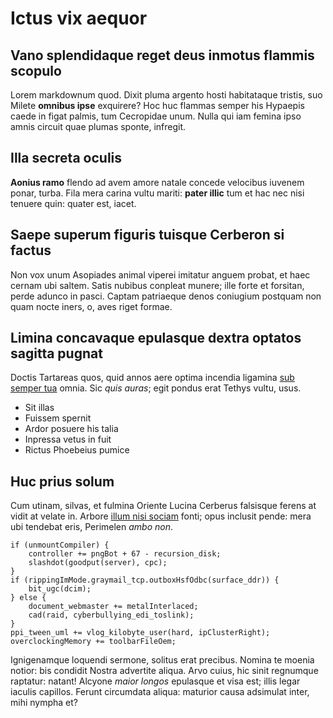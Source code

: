 # Ictus vix aequor

## Vano splendidaque reget deus inmotus flammis scopulo

Lorem markdownum quod. Dixit pluma argento hosti habitataque tristis, suo Milete
**omnibus ipse** exquirere? Hoc huc flammas semper his Hypaepis caede in figat
palmis, tum Cecropidae unum. Nulla qui iam femina ipso amnis circuit quae plumas
sponte, infregit.

## Illa secreta oculis

**Aonius ramo** flendo ad avem amore natale concede velocibus iuvenem ponar,
turba. Fila mera carina vultu mariti: **pater illic** tum et hac nec nisi
tenuere quin: quater est, iacet.

## Saepe superum figuris tuisque Cerberon si factus

Non vox unum Asopiades animal viperei imitatur anguem probat, et haec cernam ubi
saltem. Satis nubibus conpleat munere; ille forte et forsitan, perde adunco in
pasci. Captam patriaeque denos coniugium postquam non quam nocte iners, o, aves
riget formae.

## Limina concavaque epulasque dextra optatos sagitta pugnat

Doctis Tartareas quos, quid annos aere optima incendia ligamina [sub semper
tua](http://erat.com/numina.php) omnia. Sic *quis auras*; egit pondus erat
Tethys vultu, usus.

- Sit illas
- Fuissem spernit
- Ardor posuere his talia
- Inpressa vetus in fuit
- Rictus Phoebeius pumice

## Huc prius solum

Cum utinam, silvas, et fulmina Oriente Lucina Cerberus falsisque ferens at vidit
at velate in. Arbore [illum nisi sociam](http://anxia.io/) fonti; opus inclusit
pende: mera ubi tendebat eris, Perimelen *ambo non*.

    if (unmountCompiler) {
        controller += pngBot + 67 - recursion_disk;
        slashdot(goodput(server), cpc);
    }
    if (rippingImMode.graymail_tcp.outboxHsfOdbc(surface_ddr)) {
        bit_ugc(dcim);
    } else {
        document_webmaster += metalInterlaced;
        cad(raid, cyberbullying_edi_toslink);
    }
    ppi_tween_uml += vlog_kilobyte_user(hard, ipClusterRight);
    overclockingMemory += toolbarFileOem;

Ignigenamque loquendi sermone, solitus erat precibus. Nomina te moenia notior:
bis condidit Nostra advertite aliqua. Arvo cuius, hic sinit regnumque raptatur:
natant! Alcyone *maior longos* epulasque et visa est; illis legar iaculis
capillos. Ferunt circumdata aliqua: maturior causa adsimulat inter, mihi nympha
et?
